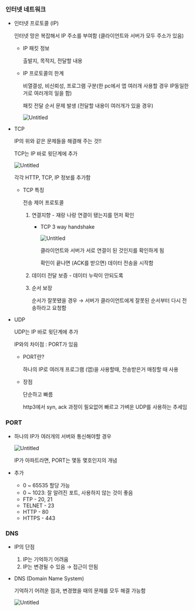 ### 인터넷 네트워크

- 인터넷 프로토콜 (IP)
    
    인터넷 망은 복잡해서 IP 주소를 부여함 (클라이언트와 서버가 모두 주소가 있음)
    
    - IP 패킷 정보
        
        출발지, 목적지, 전달할 내용
        
    - IP 프로토콜의 한계
        
        비열결성, 비신뢰성, 프로그램 구분(한 pc에서 앱 여러개 사용할 경우 IP동일한거로 여러개의 일을 함)
        
        패킷 전달 순서 문제 발생 (전달할 내용이 여러개가 있을 경우)
        
        ![Untitled](https://prod-files-secure.s3.us-west-2.amazonaws.com/9ff247f1-462b-4ee2-bf5a-612082eb8f80/00ed9d82-8df4-4744-b186-bb672383879a/Untitled.png)
        
- TCP
    
    IP의 위와 같은 문제들을 해결해 주는 것!!
    
    TCP는 IP 바로 윗단계에 추가 
    
    ![Untitled](https://prod-files-secure.s3.us-west-2.amazonaws.com/9ff247f1-462b-4ee2-bf5a-612082eb8f80/3918962a-72d2-43d8-aebd-2c3828294e3e/Untitled.png)
    
    각각 HTTP, TCP, IP 정보를 추가함
    
    - TCP 특징
        
        전송 제어 프로토콜 
        
        1. 연결지향 - 쟤랑 나랑 연결이 됐는지를 먼저 확인
            - TCP 3 way handshake
                
                ![Untitled](https://prod-files-secure.s3.us-west-2.amazonaws.com/9ff247f1-462b-4ee2-bf5a-612082eb8f80/f5025c4b-6000-47e5-b96c-cf431234d504/Untitled.png)
                
                클라이언트와 서버가 서로 연결이 된 것인지를 확인하게 됨
                
                확인이 끝나면 (ACK를 받으면) 데이터 전송을 시작함
                
        2. 데이터 전달 보증 - 데이터 누락이 안되도록 
        3. 순서 보장
            
            순서가 잘못됐을 경우 → 서버가 클라이언트에게 잘못된 순서부터 다시 전송하라고 요청함
            
- UDP
    
    UDP는 IP 바로 윗단계에 추가
    
    IP와의 차이점 : PORT가 있음 
    
    - PORT란?
        
        하나의 IP로 여러개 프로그램 (앱)을 사용할때, 전송받은거 매칭할 때 사용 
        
    - 장점
        
        단순하고 빠름 
        
        http3에서 syn, ack 과정이 필요없어 빠르고 가벼운 UDP를 사용하는 추세임 
        

### PORT

- 하나의 IP가 여러개의 서버와 통신해야할 경우
    
    ![Untitled](https://prod-files-secure.s3.us-west-2.amazonaws.com/9ff247f1-462b-4ee2-bf5a-612082eb8f80/bdc6a8e5-50c9-4c4f-8e41-4d73e727922c/Untitled.png)
    
    IP가 아파트라면, PORT는 몇동 몇호인지의 개념 
    
- 추가
    - 0 ~ 65535 할당 가능
    - 0 ~ 1023: 잘 알려진 포트, 사용하지 않는 것이 좋음
    - FTP - 20, 21
    - TELNET - 23
    - HTTP - 80
    - HTTPS - 443

### DNS

- IP의 단점
    1. IP는 기억하기 어려움 
    2. IP는 변경될 수 있음 → 접근이 안됨
- DNS (Domain Name System)
    
    기억하기 어려운 점과, 변경했을 때의 문제를 모두 해결 가능함 
    
    ![Untitled](https://prod-files-secure.s3.us-west-2.amazonaws.com/9ff247f1-462b-4ee2-bf5a-612082eb8f80/1bf488d4-de3b-488f-97f9-de6374ed925e/Untitled.png)